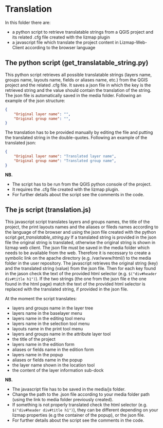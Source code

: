 # Translation
In this folder there are:

* a python script to retrieve translatable strings from a QGIS project and its related .cfg file created with the lizmap plugin
* a javascript file which translate the project content in Lizmap-Web-Client according to the browser language

## The python script (get_translatable_string.py)

This python script retrieves all possible translatable strings (layers name, groups name, layouts name, fields or aliases name, etc.) from the QGIS project and the related .cfg file. It saves a json file in which the key is the retrieved string and the value should contain the translation of the string. The json file is automatically saved in the media folder. Following an example of the json structure:

```json
{
    "Original layer name": "",
    "Original group name": "",
}
```
The translation has to be provided manually by editing the file and putting the translated string in the double-quotes. Following an example of the translated json:

```json
{
    "Original layer name": "Translated layer name", 
    "Original group name": "Translated group name",
}
```

**NB.**
* The script has to be run from the QGIS python console of the project.
* It requires the .cfg file created with the lizmap plugin.
* For further details about the script see the comments in the code.

## The js script (translation.js)

This javascript script translates layers and groups names, the title of the project, the print layouts names and the aliases or fileds names according to the language of the browser and using the json file created with the python script *get_translatable_string.py*
If a translated string is provided in the json file the original string is translated, otherwise the original string is shown in lizmap web client.
The json file must be saved in the media folder which needs to be available from the web. Therefore it is necessary to create 
a symbolic link on the apache directory (e.g. /var/www/html/) to the media folder in the user repository.
The javascript retrieves the original string (key) and the translated string (value) from the json file. Then for each key found in the jason check the text of the provided html selector (e.g. `$("div#header div#title h1")`). If the two strings (the one from the json file e the one found in the html page) match the text of the provided html selector is replaced with the translated string, if provided in the json file.

At the moment the script translates:
* layers and groups name in the layer tree
* layers name in the baselayer menu
* layers name in the editing tool menu
* layers name in the selection tool menu
* layouts name in the print tool menu
* layers and groups name in the attribute layer tool
* the title of the project
* layers name in the edition form
* aliases or fields name in the edition form
* layers name in the popup
* aliases or fields name in the popup
* the layer name shown in the location tool
* the content of the layer information sub-dock

**NB.**
* The javascript file has to be saved in the media/js folder.
* Change the path to the .json file according to your media folder path (using the link to media folder previously created).
* If something is not properly translated check the html selector (e.g. `$("div#header div#title h1")`), they can be different depending on your lizmap properties (e.g the container of the popup), or the json file.
* For further details about the script see the comments in the code.
